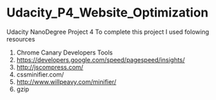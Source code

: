 # Udacity_P4_Website_Optimization
Udacity NanoDegree Project 4
To complete this project I used folowing resources
 1. Chrome Canary Developers Tools
 2. https://developers.google.com/speed/pagespeed/insights/
 3. http://jscompress.com/
 4. cssminifier.com/
 5. http://www.willpeavy.com/minifier/
 6. gzip
